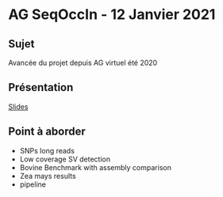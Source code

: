 # AG SeqOccIn - 12 Janvier 2021

## Sujet

Avancée du projet depuis AG virtuel été 2020

## Présentation

[Slides](https://docs.google.com/presentation/d/1EG7Kot2PDPTB9JR1YqycvwtIrryX3uRjWh27Ml6n56c/edit#slide=id.gb35a430bc9_0_5)

## Point à aborder

 - SNPs long reads
 - Low coverage SV detection
 - Bovine Benchmark with assembly comparison
 - Zea mays results
 - pipeline

